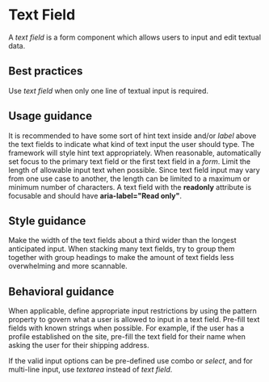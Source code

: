 # Text Field 
A *text field* is a form component which allows users to input and edit textual data.

## Best practices
Use *text field* when only one line of textual input is required.

## Usage guidance
It is recommended to have some sort of hint text inside and/or *label* above the text fields to indicate what kind of text input the user should type. The framework will style hint text appropriately. When reasonable, automatically set focus to the primary text field or the first text field in a *form*. Limit the length of allowable input text when possible. Since text field input may vary from one use case to another, the length can be limited to a maximum or minimum number of characters. A text field with the **readonly** attribute is focusable and should have **aria-label="Read only"**.

## Style guidance
Make the width of the text fields about a third wider than the longest anticipated input. When stacking many text fields, try to group them together with group headings to make the amount of text fields less overwhelming and more scannable. 

## Behavioral guidance
When applicable, define appropriate input restrictions by using the pattern property to govern what a user is allowed to input in a text field. Pre-fill text fields with known strings when possible. For example, if the user has a profile established on the site, pre-fill the text field for their name when asking the user for their shipping address.

If the valid input options can be pre-defined use combo or *select*, and for multi-line input, use *textarea* instead of *text field*.